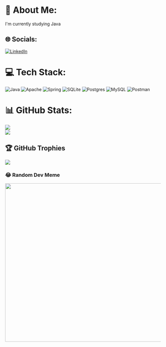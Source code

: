 # 💫 About Me:
I'm currently studying Java


## 🌐 Socials:
[![LinkedIn](https://img.shields.io/badge/LinkedIn-%230077B5.svg?logo=linkedin&logoColor=white)](https://www.linkedin.com/in/prigunoff/)

# 💻 Tech Stack:
![Java](https://img.shields.io/badge/java-%23ED8B00.svg?style=flat&logo=java&logoColor=white) ![Apache](https://img.shields.io/badge/apache-%23D42029.svg?style=flat&logo=apache&logoColor=white) ![Spring](https://img.shields.io/badge/spring-%236DB33F.svg?style=flat&logo=spring&logoColor=white) ![SQLite](https://img.shields.io/badge/sqlite-%2307405e.svg?style=flat&logo=sqlite&logoColor=white) ![Postgres](https://img.shields.io/badge/postgres-%23316192.svg?style=flat&logo=postgresql&logoColor=white) ![MySQL](https://img.shields.io/badge/mysql-%2300f.svg?style=flat&logo=mysql&logoColor=white) ![Postman](https://img.shields.io/badge/Postman-FF6C37?style=flat&logo=postman&logoColor=white)
# 📊 GitHub Stats:
![](https://github-readme-streak-stats.herokuapp.com/?user=Prigunoff&theme=tokyonight&hide_border=false)<br/>
![](https://github-readme-stats.vercel.app/api/top-langs/?username=Prigunoff&theme=tokyonight&hide_border=false&include_all_commits=true&count_private=true&layout=compact)

## 🏆 GitHub Trophies
![](https://github-profile-trophy.vercel.app/?username=Prigunoff&theme=onedark&no-frame=false&no-bg=true&margin-w=4)

### 😂 Random Dev Meme
<img src="[https://global.discourse-cdn.com/codecademy/optimized/5X/2/4/a/9/24a9fbc9fb557214282e9661e8ff48594cecf8b2_2_690x388.jpeg](https://img.devrant.com/devrant/rant/r_2320300_8CgA3.jpg)" width="512px"/>


